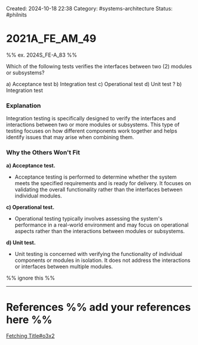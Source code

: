 Created: 2024-10-18 22:38
Category:  #systems-architecture
Status: #philnits



# 2021A_FE_AM_49

%% ex. 2024S_FE-A_83 %%

Which of the following tests verifies the interfaces between two (2) modules or subsystems?

a) Acceptance test
b) Integration test
c) Operational test
d) Unit test
?
b) Integration test
### Explanation

Integration testing is specifically designed to verify the interfaces and interactions between two or more modules or subsystems. This type of testing focuses on how different components work together and helps identify issues that may arise when combining them.

### Why the Others Won't Fit

**a) Acceptance test.**

- Acceptance testing is performed to determine whether the system meets the specified requirements and is ready for delivery. It focuses on validating the overall functionality rather than the interfaces between individual modules.

**c) Operational test.**

- Operational testing typically involves assessing the system's performance in a real-world environment and may focus on operational aspects rather than the interactions between modules or subsystems.

**d) Unit test.**

- Unit testing is concerned with verifying the functionality of individual components or modules in isolation. It does not address the interactions or interfaces between multiple modules.





%% ignore this %%

---









# References %% add your references here %%
[Fetching Title#o3x2](https://circleci.com/blog/unit-testing-vs-integration-testing/)